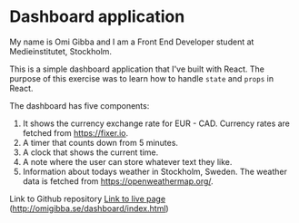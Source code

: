 # Dashboard application

My name is Omi Gibba and I am a Front End Developer student at Medieinstitutet, Stockholm.

This is a simple dashboard application that I've built with React. The purpose of this exercise was to learn how to handle `state` and `props` in React.

The dashboard has five components:

1. It shows the currency exchange rate for EUR - CAD. Currency rates are fetched from https://fixer.io.
2. A timer that counts down from 5 minutes.
3. A clock that shows the current time.
4. A note where the user can store whatever text they like.
5. Information about todays weather in Stockholm, Sweden. The weather data is fetched from https://openweathermap.org/.

Link to Github repository
[Link to live page](https://github.com/omigibson/react)
(http://omigibba.se/dashboard/index.html)